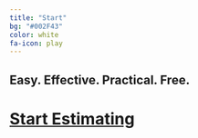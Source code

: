 ```yaml
---
title: "Start"
bg: "#002F43"
color: white
fa-icon: play
---
```


## Easy. Effective. Practical. **Free.**

# **[Start Estimating](http://app.estimatey.com)**